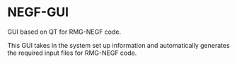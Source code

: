 # NEGF-GUI
GUI based on QT for RMG-NEGF code.

This GUI takes in the system set up information and automatically generates the required input files for RMG-NEGF code.
